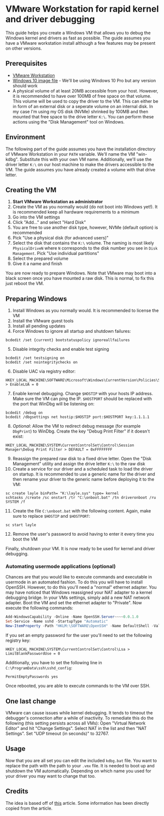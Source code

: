 # VMware Workstation for rapid kernel and driver debugging
This guide helps you create a Windows VM that allows you to debug the Windows kernel and drivers as fast as possible. The guide assumes you have a VMware workstation install although a few features may be present on other versions.  

## Prerequisites
* [VMware Workstation](https://www.vmware.com/products/workstation-pro.html)
* [Windows 10 image file](https://www.microsoft.com/de-de/software-download/windows10) - We'll be using Windows 10 Pro but any version should work
* A physical volume of at least 20MB accessible from your host. However, it is recommended to have over 100MB of free space on that volume. This volume will be used to copy the driver to the VM. This can either be in form of an external disk or a seperate volume on an internal disk. In my case I'm using my OS disk (NVMe) shrinked by 100MB and then mounted that free space to the drive letter `K:\`. You can perform these actions using the "Disk Management" tool on Windows.

## Environment
The following part of the guide assumes you have the installation directory of VMware Workstation in your `PATH` variable. We'll name the VM "win-kdbg". Substitute this with your own VM name. Additionally, we'll use the driver letter `K:\` on our host machine to make the drivers accessible to the VM. The guide assumes you have already created a volume with that drive letter.

## Creating the VM
1. **Start VMware Workstation as administrator**
2. Create the VM as you normally would (do not boot into Windows yet!). It is recommended keep all hardware requirements to a minimum
3. Go into the VM settings
4. Click "Add..." and select "Hard Disk"
5. You are free to use another disk type, however, NVMe (default option) is recommended
6. Pick "Use a physical disk (for advanced users)"
7. Select the disk that contains the `K:\` volume. The naming is most likely `PhysicalDriveN` where `N` corresponds to the disk number you see in `Disk Management`. Pick "Use individual partitions"
8. Select the prepared volume
9. Give it a name and finish

You are now ready to prepare Windows. Note that VMware may boot into a black screen once you have mounted a raw disk. This is normal, to fix this just reboot the VM.

## Preparing Windows
1. Install Windows as you normally would. It is recommended to license the VM
2. Install the VMware guest tools
3. Install all pending updates
4. Force Windows to ignore all startup and shutdown failures:
```batch
bcdedit /set {current} bootstatuspolicy ignoreallfailures
```
5. Disable integrity checks and enable test signing
```batch
bcdedit /set testsigning on
bcdedit /set nointegritychecks on
```
6. Disable UAC via registry editor:
```
HKEY_LOCAL_MACHINE\SOFTWARE\Microsoft\Windows\CurrentVersion\Policies\System > EnableLUA = 0
```
7. Enable kernel debugging. Change `$HOSTIP` with your hosts IP address. Make sure the VM can ping the IP. `$HOSTPORT` should be replaced with the port that WinDbg will be listening on:
```batch
bcdedit /debug on
bcdedit /dbgsettings net hostip:$HOSTIP port:$HOSTPORT key:1.1.1.1
```
8. _Optional_: Allow the VM to redirect debug message (for example `DbgPrint`) to WinDbg. Create the key "Debug Print Filter" if it doesn't exist:
```
HKEY_LOCAL_MACHINE\SYSTEM\CurrentControlSet\Control\Session Manager\Debug Print Filter > DEFAULT = 0xFFFFFFFF
```
9. Reassign the prepared raw disk to a fixed drive letter. Open the "Disk Management" utility and assign the drive letter `K:\` to the raw disk
10. Create a service for our driver and a scheduled task to load the driver on startup. It is recommended to use a generic name for the driver and then rename your driver to the generic name before deploying it to the VM:
```batch
sc create layle binPath= "K:\layle.sys" type= kernel
schtasks /create /sc onstart /tr "C:\onboot.bat" /tn driveronboot /ru SYSTEM /f
```
11. Create the file `C:\onboot.bat` with the following content. Again, make sure to replace `$HOSTIP` and `$HOSTPORT`:
```batch
sc start layle
```
12. Remove the user's password to avoid having to enter it every time you boot the VM

Finally, shutdown your VM. It is now ready to be used for kernel and driver debugging.

### Automating usermode applications (optional)
Chances are that you would like to execute commands and executable in usermode in an automated fashion. To do this you will have to install OpenSSH. However, to do this you'll need a "normal" ethernet adapter. You may have noticed that Windows reassigned your NAT adapter to a kernel debugging bridge. In your VMs settings, simply add a new NAT network adapter. Boot the VM and set the ethernet adapter to "Private". Now execute the following commands:
```powershell
Add-WindowsCapability -Online -Name OpenSSH.Server~~~~0.0.1.0
Set-Service -Name sshd -StartupType "Automatic"
New-ItemProperty -Path "HKLM:\SOFTWARE\OpenSSH" -Name DefaultShell -Value "C:\Windows\System32\WindowsPowerShell\v1.0\powershell.exe" -PropertyType String -Force
```

If you set an empty password for the user you'll need to set the following registry key:
```
HKEY_LOCAL_MACHINE\SYSTEM\CurrentControlSet\Control\Lsa > LimitBlankPasswordUse = 0
```

Additionally, you have to set the following line in `C:\ProgramData\ssh\sshd_config`:
```
PermitEmptyPasswords yes
```

Once rebooted, you are able to execute commands to the VM over SSH.

## One last change
VMware can cause issues while kernel debugging. It tends to timeout the debugger's connection after a while of inactivity. To remediate this do the following (this setting persists across all VMs):
Open "Virtual Network Editor" and hit "Change Settings". Select NAT in the list and then "NAT Settings". Set "UDP timeout (in seconds)" to 32767.

## Usage
Now that you are all set you can edit the included `kdbg.bat` file. You want to replace the path with the path to your `.vmx` file. It is needed to boot up and shutdown the VM automatically. Depending on which name you used for your driver you may want to change that too.

## Credits
The idea is based off of [this](https://secret.club/2020/04/10/kernel_debugging_in_seconds.html) article. Some information has been directly copied from the article.
